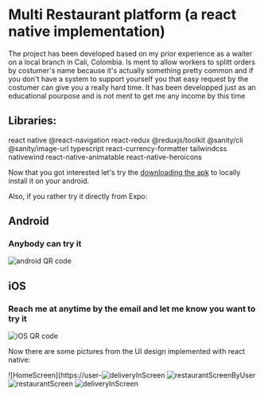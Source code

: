 # Multi Restaurant platform (a react native implementation)
The project has been developed based on my prior experience as a waiter on a local branch in Cali, Colombia. Is ment to allow workers to splitt orders by costumer's name because it's actually something pretty common and if you don't have a system to support yourself you that easy request by the costumer can give you a really hard time.
It has been developped just as an educational pourpose and is not ment to get me any income by this time

## Libraries:
react native
@react-navigation
react-redux
@reduxjs/toolkit
@sanity/cli
@sanity/image-url
typescript
react-currency-formatter
tailwindcss
nativewind
react-native-animatable
react-native-heroicons

Now that you got interested let's try the [downloading the apk](https://expo.dev/accounts/nocallerworld/projects/deliveroonew/builds/1fb2f8b0-33d4-4e1d-8cbb-5312ea47a72d) 
to locally install it on your android.

Also, if you rather try it directly from Expo:

## Android
### Anybody can try it
![android QR code](https://user-images.githubusercontent.com/68607137/214677294-9ddf554e-3ec0-4a48-8ff5-83e807ca0f9a.png)


## iOS
### Reach me at anytime by the email and let me know you want to try it
![iOS QR code](https://user-images.githubusercontent.com/68607137/214677963-db633afa-8ff6-4c1b-8450-fe3e08cfbdaa.png)

Now there are some pictures from the UI design implemented with react native:

![HomeScreen](https://user-![deliveryInScreen](https://user-images.githubusercontent.com/68607137/214680870-231328fa-81ab-4a3c-9444-1ac661e45ecf.png)
![restaurantScreenByUser](https://user-images.githubusercontent.com/68607137/214682200-3a8e4ae1-9975-4214-8258-0fb5cb386f19.png)
![restaurantScreen](https://user-images.githubusercontent.com/68607137/214682102-30726036-39e4-4334-8a0b-4807a84c0f28.png)
![deliveryInScreen](https://user-images.githubusercontent.com/68607137/214682143-34f32a31-c847-4222-9b8e-4487f4d73a9c.png)



